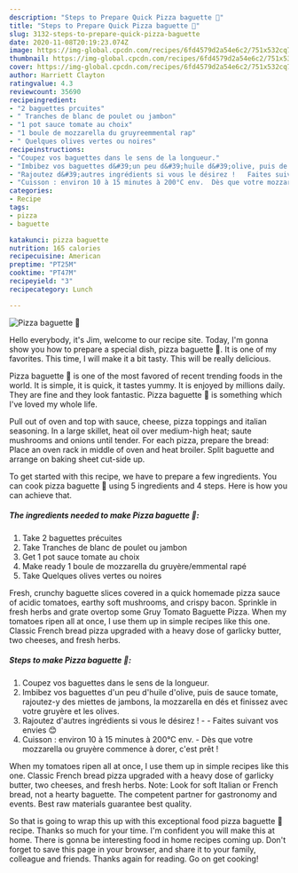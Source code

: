```yaml
---
description: "Steps to Prepare Quick Pizza baguette 🍕"
title: "Steps to Prepare Quick Pizza baguette 🍕"
slug: 3132-steps-to-prepare-quick-pizza-baguette
date: 2020-11-08T20:19:23.074Z
image: https://img-global.cpcdn.com/recipes/6fd4579d2a54e6c2/751x532cq70/pizza-baguette-🍕-photo-principale-de-la-recette.jpg
thumbnail: https://img-global.cpcdn.com/recipes/6fd4579d2a54e6c2/751x532cq70/pizza-baguette-🍕-photo-principale-de-la-recette.jpg
cover: https://img-global.cpcdn.com/recipes/6fd4579d2a54e6c2/751x532cq70/pizza-baguette-🍕-photo-principale-de-la-recette.jpg
author: Harriett Clayton
ratingvalue: 4.3
reviewcount: 35690
recipeingredient:
- "2 baguettes prcuites"
- " Tranches de blanc de poulet ou jambon"
- "1 pot sauce tomate au choix"
- "1 boule de mozzarella du gruyreemmental rap"
- " Quelques olives vertes ou noires"
recipeinstructions:
- "Coupez vos baguettes dans le sens de la longueur."
- "Imbibez vos baguettes d&#39;un peu d&#39;huile d&#39;olive, puis de sauce tomate, rajoutez-y des miettes de jambons, la mozzarella en dés et finissez avec votre gruyère et les olives."
- "Rajoutez d&#39;autres ingrédients si vous le désirez !   Faites suivant vos envies 😊"
- "Cuisson : environ 10 à 15 minutes à 200°C env.  Dès que votre mozzarella ou gruyère commence à dorer, c&#39;est prêt !"
categories:
- Recipe
tags:
- pizza
- baguette

katakunci: pizza baguette 
nutrition: 165 calories
recipecuisine: American
preptime: "PT25M"
cooktime: "PT47M"
recipeyield: "3"
recipecategory: Lunch

---
```



![Pizza baguette 🍕](https://img-global.cpcdn.com/recipes/6fd4579d2a54e6c2/751x532cq70/pizza-baguette-🍕-photo-principale-de-la-recette.jpg)

Hello everybody, it's Jim, welcome to our recipe site. Today, I'm gonna show you how to prepare a special dish, pizza baguette 🍕. It is one of my favorites. This time, I will make it a bit tasty. This will be really delicious.

Pizza baguette 🍕 is one of the most favored of recent trending foods in the world. It is simple, it is quick, it tastes yummy. It is enjoyed by millions daily. They are fine and they look fantastic. Pizza baguette 🍕 is something which I've loved my whole life.

Pull out of oven and top with sauce, cheese, pizza toppings and italian seasoning. In a large skillet, heat oil over medium-high heat; saute mushrooms and onions until tender. For each pizza, prepare the bread: Place an oven rack in middle of oven and heat broiler. Split baguette and arrange on baking sheet cut-side up.


To get started with this recipe, we have to prepare a few ingredients. You can cook pizza baguette 🍕 using 5 ingredients and 4 steps. Here is how you can achieve that.

<!--inarticleads1-->

##### The ingredients needed to make Pizza baguette 🍕:

1. Take 2 baguettes précuites
1. Take  Tranches de blanc de poulet ou jambon
1. Get 1 pot sauce tomate au choix
1. Make ready 1 boule de mozzarella du gruyère/emmental rapé
1. Take  Quelques olives vertes ou noires


Fresh, crunchy baguette slices covered in a quick homemade pizza sauce of acidic tomatoes, earthy soft mushrooms, and crispy bacon. Sprinkle in fresh herbs and grate overtop some Gruy Tomato Baguette Pizza. When my tomatoes ripen all at once, I use them up in simple recipes like this one. Classic French bread pizza upgraded with a heavy dose of garlicky butter, two cheeses, and fresh herbs. 

<!--inarticleads2-->

##### Steps to make Pizza baguette 🍕:

1. Coupez vos baguettes dans le sens de la longueur.
1. Imbibez vos baguettes d&#39;un peu d&#39;huile d&#39;olive, puis de sauce tomate, rajoutez-y des miettes de jambons, la mozzarella en dés et finissez avec votre gruyère et les olives.
1. Rajoutez d&#39;autres ingrédients si vous le désirez !  -  - Faites suivant vos envies 😊
1. Cuisson : environ 10 à 15 minutes à 200°C env.  - Dès que votre mozzarella ou gruyère commence à dorer, c&#39;est prêt !


When my tomatoes ripen all at once, I use them up in simple recipes like this one. Classic French bread pizza upgraded with a heavy dose of garlicky butter, two cheeses, and fresh herbs. Note: Look for soft Italian or French bread, not a hearty baguette. The competent partner for gastronomy and events. Best raw materials guarantee best quality. 

So that is going to wrap this up with this exceptional food pizza baguette 🍕 recipe. Thanks so much for your time. I'm confident you will make this at home. There is gonna be interesting food in home recipes coming up. Don't forget to save this page in your browser, and share it to your family, colleague and friends. Thanks again for reading. Go on get cooking!
